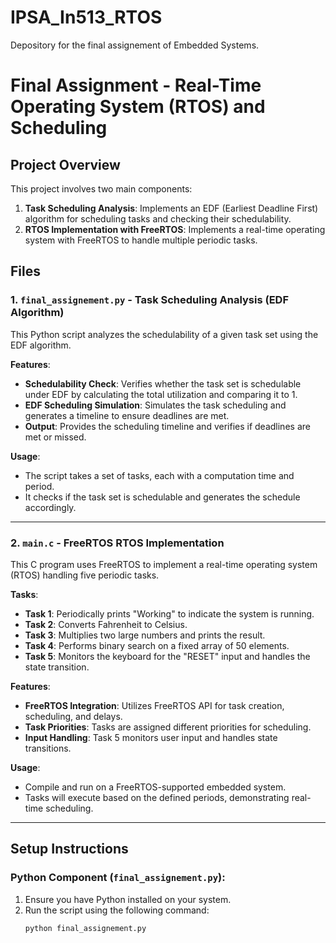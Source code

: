 # IPSA_In513_RTOS
Depository for the final assignement of Embedded Systems.


# Final Assignment - Real-Time Operating System (RTOS) and Scheduling

## Project Overview

This project involves two main components:

1. **Task Scheduling Analysis**: Implements an EDF (Earliest Deadline First) algorithm for scheduling tasks and checking their schedulability.
2. **RTOS Implementation with FreeRTOS**: Implements a real-time operating system with FreeRTOS to handle multiple periodic tasks.

## Files

### 1. `final_assignement.py` - Task Scheduling Analysis (EDF Algorithm)

This Python script analyzes the schedulability of a given task set using the EDF algorithm.

**Features**:
- **Schedulability Check**: Verifies whether the task set is schedulable under EDF by calculating the total utilization and comparing it to 1.
- **EDF Scheduling Simulation**: Simulates the task scheduling and generates a timeline to ensure deadlines are met.
- **Output**: Provides the scheduling timeline and verifies if deadlines are met or missed.

**Usage**:
- The script takes a set of tasks, each with a computation time and period.
- It checks if the task set is schedulable and generates the schedule accordingly.

---

### 2. `main.c` - FreeRTOS RTOS Implementation

This C program uses FreeRTOS to implement a real-time operating system (RTOS) handling five periodic tasks.

**Tasks**:
- **Task 1**: Periodically prints "Working" to indicate the system is running.
- **Task 2**: Converts Fahrenheit to Celsius.
- **Task 3**: Multiplies two large numbers and prints the result.
- **Task 4**: Performs binary search on a fixed array of 50 elements.
- **Task 5**: Monitors the keyboard for the "RESET" input and handles the state transition.

**Features**:
- **FreeRTOS Integration**: Utilizes FreeRTOS API for task creation, scheduling, and delays.
- **Task Priorities**: Tasks are assigned different priorities for scheduling.
- **Input Handling**: Task 5 monitors user input and handles state transitions.

**Usage**:
- Compile and run on a FreeRTOS-supported embedded system.
- Tasks will execute based on the defined periods, demonstrating real-time scheduling.

---

## Setup Instructions

### Python Component (`final_assignement.py`):
1. Ensure you have Python installed on your system.
2. Run the script using the following command:
   ```bash
   python final_assignement.py

